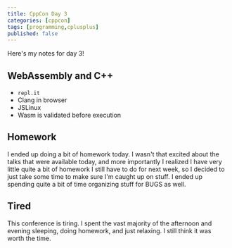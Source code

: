 ```yaml
---
title: CppCon Day 3
categories: [cppcon]
tags: [programming,cplusplus]
published: false
---
```

Here's my notes for day 3!

## WebAssembly and C++
-  `repl.it`
-  Clang in browser
-  JSLinux
-  Wasm is validated before execution

## Homework
I ended up doing a bit of homework today. I wasn't that excited about the talks
that were available today, and more importantly I realized I have very little
quite a bit of homework I still have to do for next week, so I decided to just
take some time to make sure I'm caught up on stuff. I ended up spending quite a
bit of time organizing stuff for BUGS as well.

## Tired
This conference is tiring. I spent the vast majority of the afternoon and
evening sleeping, doing homework, and just relaxing. I still think it was worth
the time.


